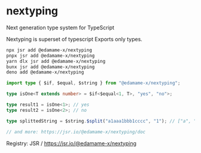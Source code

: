 # nextyping
Next generation type system for TypeScript

Nextyping is superset of typescript
Exports only types.

```bash
npx jsr add @edamame-x/nextyping
pnpx jsr add @edamame-x/nextyping
yarn dlx jsr add @edamame-x/nextyping
bunx jsr add @edamame-x/nextyping
deno add @edamame-x/nextyping
```

```ts
import type { $if, $equal, $string } from "@edamame-x/nextyping";

type isOne<T extends number> = $if<$equal<1, T>, "yes", "no">;

type result1 = isOne<1>; // yes
type result2 = isOne<2>; // no

type splittedString = $string.$split("a1aaa1bbb1cccc", "1"); // ["a", "aaa", "bbb", "cccc"]

// and more: https://jsr.io/@edamame-x/nextyping/doc
```

Registry: JSR / https://jsr.io/@edamame-x/nextyping
